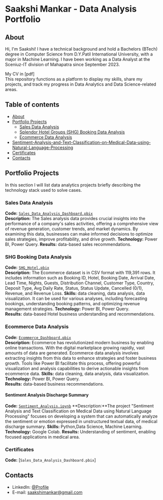 # Saakshi Mankar - Data Analysis Portfolio 

## About

Hi, I'm Saakshi! I have a technical background and hold a Bachelors (BTech) degree in Computer Science from D.Y.Patil International University, with a major in Machine Learning. I have been working as a Data Analyst at the Sceniuz-IT division of Mahapatra since September 2023.     

My CV in [pdf]
<br>
This repository functions as a platform to display my skills, share my projects, and track my progress in Data Analytics and Data Science-related areas.
<br>
  

## Table of contents
- [About](#about)
- [Portfolio Projects](#portfolio-projects)
	+ [Sales Data Analysis](#sales-Data-analysis)
	+ [Splendor Hotel Groups (SHG) Booking Data Analysis](#SHG-Booking-data-analysis)
	+ [Ecommerce Data Analysis](#Ecommerce-Data-analysis)
- [Sentiment-Analysis-and-Text-Classification-on-Medical-Data-using-Natural-Language-Processing](#Sentiment-Analysis-Discharge-Summary)
- [Certificates](#certificates)
- [Contacts](#contacts)

## Portfolio Projects
In this section I will list data analytics projects briefly describing the technology stack used to solve cases.


### Sales Data Analysis
**Code:** [`Sales_Data_Analysis_Dashboard.pbix`](https://github.com/mankarsaakshi/Sales_Analytics/blob/main/Sales_Analytics%20Dashboard.pbix)    
**Description:** The Sales analysis data provides crucial insights into the performance of a company's sales activities, offering a comprehensive view of revenue generation, customer trends, and market dynamics. By examining this data, businesses can make informed decisions to optimize sales strategies, improve profitability, and drive growth.
**Technology:** Power BI, Power Query. 
**Results:** data-based sales recommendations. 

### SHG Booking Data Analysis
**Code:** [`SHG_Hotel.pbix`](https://github.com/mankarsaakshi/SHG-Hotel-Booking/blob/main/SHG%20Hotel%20Dashboard.pbix)    
**Description:** The Ecommerce dataset is in CSV format with 119,391 rows. It includes information such as Booking ID, Hotel, Booking Date, Arrival Date, Lead Time, Nights, Guests, Distribution Channel, Customer Type, Country, Deposit Type, Avg Daily Rate, Status, Status Update, Cancelled (0/1), Revenue, and Revenue Loss.
**Skills:** data cleaning, data analysis, data visualization. It can be used for various analyses, including forecasting bookings, understanding booking patterns, and optimizing revenue management strategies.
**Technology:** Power BI, Power Query.  
**Results:** data-based Hotel business understanding and recommendations. 

### Ecommerce Data Analysis
**Code:** [`Ecommerce_Dashboard.pbix`](https://github.com/mankarsaakshi/Ecommerce_Dashboard/blob/main/Ecommerce%20Dashboard.pbix)    
**Description:** Ecommerce has revolutionized modern business by enabling online transactions. With the digital marketplace growing rapidly, vast amounts of data are generated. Ecommerce data analysis involves extracting insights from this data to enhance strategies and foster business growth. Tools like Power BI facilitate this process, offering powerful visualization and analysis capabilities to derive actionable insights from ecommerce data.
**Skills:** data cleaning, data analysis, data visualization.  
**Technology:** Power BI, Power Query.  
**Results:** data-based business recommendations. 

#### Sentiment Analysis Discharge Summary
**Code:** [`Sentiment_Analysis.ipynb`](https://github.com/mankarsaakshi/Sentiment-Analysis-and-Text-Classification-on-Medical-Data-using-Natural-Language-Processing-)
**Description:**The project "Sentiment Analysis and Text Classification on Medical Data using Natural Language Processing" focuses on developing a system that can automatically analyze the sentiment or emotion expressed in unstructured textual data, of medical discharge summary.
**Skills:** Python,Data Science, Machine Learning.
**Technology:** Google Colab.
**Results:** Understanding of sentiment, enabling focused applications in medical area.

### Certificates
**Code:** [`Sales_Data_Analysis_Dashboard.pbix`]

## Contacts
- LinkedIn: [@Profile](https://www.linkedin.com/in/saakshi-mankar-963845214/)
- E-mail: saakshimankar@gmail.com
